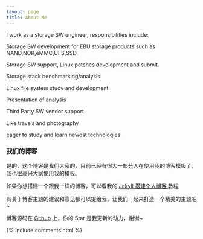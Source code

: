 ```yaml
---
layout: page
title: About Me
---
```


I work as a storage SW engineer, responsibilities include:
<p>
Storage SW development for EBU storage products such as NAND,NOR,eMMC,UFS,SSD.
<p>
Storage SW support, Linux patches development and submit.
<p>
Storage stack benchmarking/analysis
<p>
Linux file system study and development
<p>
Presentation of analysis
<p>
Third Party SW vendor support
<p>
Like travels and photography
<p>
eager to study and learn newest technologies

<p>

<h3> 我们的博客 </h3>  

<p>

是的，这个博客是我们大家的，目前已经有很大一部分人在使用我的博客模板了，我也很高兴大家使用我的模板。

<p>

如果你想搭建一个跟我一样的博客，可以看我的 
<a href="/2016/10/jekyll_tutorials1/"> Jekyll 搭建个人博客 </a>
教程

<p>

有关于博客主题的建议和意见都可以提给我，让我们一起来打造一个精美的主题吧~ 

<p> 

博客源码在 <a target="_blank" href='https://github.com/leopardpan/leopardpan.github.io/'>Github</a> 上，你的 Star 是我更新的动力，谢谢~

<p> 

<p> 

<p> 


{% include comments.html %}

